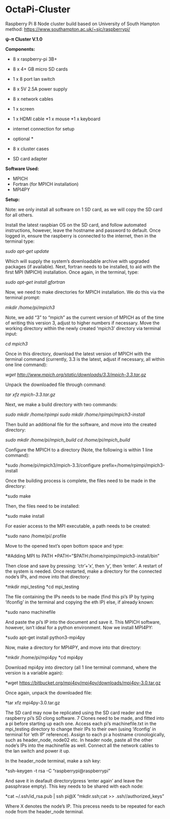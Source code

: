 # OctaPi-Cluster
Raspberry Pi 8 Node cluster build based on University of South Hampton method: https://www.southampton.ac.uk/~sjc/raspberrypi/

**ψ-π Cluster V.1.0**

**Components:** 

* 8 x raspberry-pi 3B+
* 8 x 4+ GB micro SD cards
* 1 x 8 port lan switch
* 8 x 5V 2.5A power supply
* 8 x network cables
* 1 x screen
* 1 x HDMI cable 
*1 x mouse
*1 x keyboard
* internet connection for setup

* optional *
* 8 x cluster cases
* SD card adapter

**Software Used:**

* MPICH
* Fortran (for MPICH installation)
* MPI4PY


**Setup:**

Note: we only install all software on 1 SD card, as we will copy the SD card for all others.

Install the latest raspbian OS on the SD card, and follow automated instructions, however, leave the hostname and password to default. Once logged in, ensure the raspberry is connected to the internet, then in the terminal type:

*sudo apt-get update*

Which will supply the system’s downloadable archive with upgraded packages (if available). Next, fortran needs to be installed, to aid with the first MPI (MPICH) installation. Once again, in the terminal, type:

 *sudo apt-get install gfortran*

Now, we need to make directories for MPICH installation. We do this via the terminal prompt:

*mkdir /home/pi/mpich3*

Note, we add “3” to “mpich” as the current version of MPICH as of the time of writing this version 3, adjust to higher numbers if necessary. Move the working directory within the newly created ‘mpich3’ directory via terminal input:

*cd mpich3*

Once in this directory, download the latest version of MPICH with the terminal command (currently, 3.3 is the latest, adjust if necessary, all within one line command):

*wget http://www.mpich.org/static/downloads/3.3/mpich-3.3.tar.gz*

Unpack the downloaded file through command:

*tar xfz mpich-3.3.tar.gz*

Next, we make a build directory with two commands:

*sudo mkdir /home/rpimpi*
*sudo mkdir /home/rpimpi/mpich3-install*

Then build an additional file for the software, and move into the created directory:

*sudo mkdir /home/pi/mpich_build*
*cd /home/pi/mpich_build*

Configure the MPICH to a directory (Note, the following is within 1 line command):

*sudo /home/pi/mpich3/mpich-3.3/configure prefix=/home/rpimpi/mpich3-install

Once the building process is complete, the files need to be made in the directory:

*sudo make

Then, the files need to be installed:

*sudo make install

For easier access to the MPI executable, a path needs to be created:

*sudo nano /home/pi/.profile

Move to the opened text’s open bottom space and type:

*#Adding MPI to PATH
*PATH=”$PATH:/home/rpimpi/mpich3-install/bin”

Then close and save by pressing: ‘ctr’+’x’, then ‘y’, then ‘enter’. A restart of the system is needed. Once restarted, make a directory for the connected node’s IPs, and move into that directory:

*mkdir mpi_testing
*cd mpi_testing

The file containing the IPs needs to be made (find this pi’s IP by typing ‘ifconfig’ in the terminal and copying the eth IP) else, if already known:

*sudo nano machinefile

And paste the pi’s IP into the document and save it. This MPICH software, however, isn’t ideal for a python environment. Now we install MPI4PY:

*sudo apt-get install python3-mpi4py

Now, make a directory for MPI4PY, and move into that directory:

*mkdir /home/pi/mpi4py
*cd mpi4py

Download mpi4py into directory (all 1 line terminal command, where the version is a variable again):

*wget https://bitbucket.org/mpi4py/mpi4py/downloads/mpi4py-3.0.tar.gz

Once again, unpack the downloaded file:

*tar xfz mpi4py-3.0.tar.gz

The SD card may now be replicated using the SD card reader and the raspberry pi’s SD clong software. 7 Clones need to be made, and fitted into a pi before starting up each one. Access each pi’s machinefile.txt in the mpi_testing directory to change their IPs to their own (using ‘ifconfig’ in terminal for ‘eth IP’ reference). Assign to each pi a hostname cronologically, such as header_node, node02 etc. In header node, paste all the other node’s IPs into the machinefile as well. Connect all the network cables to the lan switch and power it up.

In the header_node terminal, make a ssh key:

*ssh-keygen -t rsa -C “raspberrypi@raspberrypi”

And save it in deafault directory(press ‘enter again’ and leave the passphrase empty). This key needs to be shared with each node:

*cat ~/.ssh/id_rsa.pub | ssh pi@X “mkdir.ssh;cat >> .ssh//authorized_keys”

Where X denotes the node’s IP. This precess needs to be repeated for each node from the header_node terminal.

